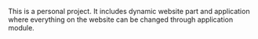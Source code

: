 This is a personal project. It includes dynamic website part and application where everything on the website can be changed through application module. 